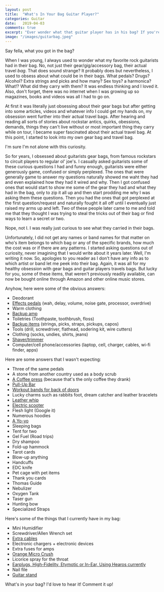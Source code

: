 ```yaml
---
layout: post
title:  "What's In Your Bag Guitar Player?"
categories: Guitar
date:   2019-04-03
comments: true
excerpt: "Ever wonder what that guitar player has in his bag? If you're like me, then the answer is yes."
image: "/images/guitarbag.jpeg"
---
```

Say fella, what you got in the bag? 

When I was young, I always used to wonder what my favorite rock guitarists had in their bag. No, not just their gear/gig/accessory bag, their 
actual travel <em>bag</em>. That does sound strange? It probably does but nevertheless, I used to obsess about what could be in their bags.
What pedals? Drugs? Alcohol? Extra strings and picks and how many? Sex toys? a harmonica? What!? What did they carry with them? It was endless thinking 
and I loved it. Also, don't forget, there was no internet when I was growing up so magazines, books and videos was all I had to go on. 

At first it was literally just obsessing about their gear bags but after getting into some articles, videos and whatever info I
could get my hands on, my obsession went further into their actual travel bags. After hearing and reading all sorts of stories about rockstar 
antics, quirks, obessions, demands, things they can't live without or most important thing they carry while on tour, I became super fascinated about
their actual travel bag. At this point, I started to look into my own gear bag and travel bag. 

I'm sure I'm not alone with this curiosity. 

So for years, I obsessed about guitarists gear bags, from famous rockstars to circuit players to regular ol' joe's. I casually asked guitarists 
some of these curious questions I had and funny enough, guitarists were either generously game, confused or simply perplexed. The ones
that were generally game to answer my questions naturally showed me waht they had and even explained how they had it wired and why. Then I got 
confused ones that would start to show me some of the gear they had and what they had in the bag, only to zip it all up and then 
start prodding me why I was asking them these questions. Then you had the ones that got perplexed at the first question/request and naturally 
fought it all off until I eventually just raised my arms up and left. Two of these people later came to me and told me that they thought
I was trying to steal the tricks out of their bag or find ways to learn a secret or two. 

Nope, not I. I was really just curious to see what they carried in their bags. 

Unfortunately, I did not get any names or band names for that matter on who's item belongs to which bag or any of the specific brands, how much the cost was or if there are any patterns. I started asking questions out of curiosity,
never imagining that I would write about it years later. Well, I'm writing it now. So, apologies to you reader as I don't have any info as to which
artist or band let me peek into their bag. Again, it was all for my healthy obsession with gear bags and guitar players travels bags. But lucky for you, some 
of these items, that weren't previously readily available, can now be bought online through Amazon and other online music stores.

Anyhow, here were some of the obvious answers:
<ul>
<li>Deodorant</li>
<li><a href="http://www.anrdoezrs.net/links/8982858/type/dlg/https://www.guitarcenter.com/Effects.gc?typeAheadRedirect=true">Effects pedals</a> (wah, delay, volume, noise gate, processor, overdrive)</li>
<li>Warm clothing</li>
<li><a href="http://www.anrdoezrs.net/links/8982858/type/dlg/https://www.guitarcenter.com/Guitar-Amplifiers.gc?typeAheadRedirect=true">Backup amp</a></li>
<li>Toiletries (Toothpaste, toothbrush, floss)</li>
<li><a href="http://www.anrdoezrs.net/links/8982858/type/dlg/fragment/narrowSideBar/https://www.guitarcenter.com/search?N=18993&Ntt=guitar+accessories&typeAheadRedirect=true&typeAheadSuggestion=true">Backup items</a> (strings, picks, straps, pickups, capos)</li>
<li>Tools (drill, screwdriver, flathead, sodering kit, wire cutters)</li>
<li>Clothing (socks, undies, shirts, jeans)</li>
  <li><a href="https://www.amazon.com/gp/product/B01MSHQ5IQ/ref=as_li_tl?ie=UTF8&camp=1789&creative=9325&creativeASIN=B01MSHQ5IQ&linkCode=as2&tag=ftlg03-20&linkId=569ada04755c29a1587be3a78eea2f2f">Shaver/trimmer</a></li>
<li>Computer/cell phone/accessories (laptop, cell, charger, cables, wi-fi finder, apps)</li>
</ul>

Here are some answers that I wasn't expecting:
<ul>
<li>Three of the same pedals</li> 
<li>A stone from another country used as a body scrub</li> 
<li><a href="https://www.amazon.com/gp/product/B0047BIWSK/ref=as_li_tl?ie=UTF8&camp=1789&creative=9325&creativeASIN=B0047BIWSK&linkCode=as2&tag=ftlg03-20&linkId=8ab21afa886b42956d6b718e18629f3b">A Coffee press</a> (because that's the only coffee they drank)</li>
<li><a href="https://www.amazon.com/gp/product/B002YQUP7Q/ref=as_li_tl?ie=UTF8&camp=1789&creative=9325&creativeASIN=B002YQUP7Q&linkCode=as2&tag=ftlg03-20&linkId=1fd21ef8d4150d79ab05702614fb9e29">Pull-Up Bar</a></li>
<li><a href="https://www.amazon.com/gp/product/B078JFSN9Z/ref=as_li_tl?ie=UTF8&camp=1789&creative=9325&creativeASIN=B078JFSN9Z&linkCode=as2&tag=ftlg03-20&linkId=8ca3cd8336cf5890e29d4929a0328e2e">Workout bands for back of doors</a></li>
<li>Lucky charms such as rabbits foot, dream catcher and leather bracelets</li>
<li><a href="https://www.amazon.com/gp/product/B00UL7ZECQ/ref=as_li_tl?ie=UTF8&camp=1789&creative=9325&creativeASIN=B00UL7ZECQ&linkCode=as2&tag=ftlg03-20&linkId=154e53cc5638aa84d134619eba54b090">Leather whip</a></li>
<li><a href="https://www.amazon.com/gp/product/B076KKX4BC/ref=as_li_tl?ie=UTF8&camp=1789&creative=9325&creativeASIN=B076KKX4BC&linkCode=as2&tag=ftlg03-20&linkId=db2bde714536162f191ec621aea5693b">Electric scooter</a></li>
<li>Flesh light (Google it)</li>
<li>Numerous hoodies</li>
<li><a href="https://www.amazon.com/gp/product/B07KFPDLXT/ref=as_li_tl?ie=UTF8&camp=1789&creative=9325&creativeASIN=B07KFPDLXT&linkCode=as2&tag=ftlg03-20&linkId=d95c706d53c84d1d570c3a067b6d945a">A Yo-yo</a></li>
<li>Sleeping bags</li>
<li>Tent for two</li>
<li>Gel Fuel (Road trips)</li>
<li>Dry shampoo</li>
<li>Fold-up hammock</li>
<li>Tarot cards</li>
<li>Blow-up anything</li>
<li>Handcuffs</li>
<li>EDC knife</li>
<li>Pet cage with pet items</li>
<li>Thank you cards</li>
<li>Thomas Guide</li>
<li>Nebulizer</li>
<li>Oxygen Tank</li>
<li>Taser gun</li>
<li>Hunting bow</li>
<li>Specialized Straps</li>
</ul>

Here's some of the things that I currently have in my bag:
<ul>
<li>Mini Humidifier</li>
<li>Screwdriver/Allen Wrench set</li>
<li><a href="http://www.anrdoezrs.net/links/8982858/type/dlg/fragment/narrowSideBar/https://www.guitarcenter.com/search?N=19106&Ntt=guitar+accessories&typeAheadRedirect=true&typeAheadSuggestion=true">Extra cables</a></li>
<li>Electronic chargers + electronic devices</li>
<li>Extra fuses for amps</li>
<li><a href="http://www.anrdoezrs.net/links/8982858/type/dlg/https://www.guitarcenter.com/Orange-Amplifiers/Micro-Crush-PiX-Series-CR3-3W-1x35-Guitar-Combo-Amp.gc">Orange Micro Crush</a></li>
<li>Licorice spray for the throat</li>
<li><a href="http://www.anrdoezrs.net/links/8982858/type/dlg/https://www.guitarcenter.com/Hearing-Protection.gc?typeAheadRedirect=true">Earplugs, High-Fidelity, Etymotic or In-Ear, Using Hearos currently</a></li>
<li>Nail file</li>
<li><a href="http://www.anrdoezrs.net/links/8982858/type/dlg/https://www.guitarcenter.com/Guitar-Stands.gc?typeAheadRedirect=true">Guitar stand</a></li>
</ul>

What's in your bag? I'd love to hear it! Comment it up!

